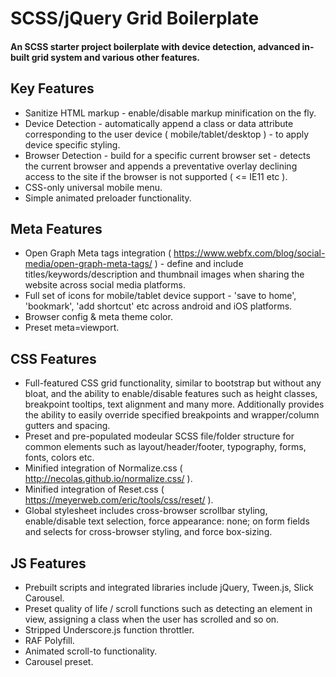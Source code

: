 
<h1>
SCSS/jQuery Grid Boilerplate
</h1>

<h4>An SCSS starter project boilerplate with device detection, advanced in-built grid system and various other features.</h4>

## Key Features

* Sanitize HTML markup - enable/disable markup minification on the fly.
* Device Detection - automatically append a class or data attribute corresponding to the user device ( mobile/tablet/desktop ) - to apply device specific styling.
* Browser Detection - build for a specific current browser set - detects the current browser and appends a preventative overlay declining access to the site if the browser is not supported ( <= IE11 etc ).
* CSS-only universal mobile menu.
* Simple animated preloader functionality.


## Meta Features

* Open Graph Meta tags integration ( https://www.webfx.com/blog/social-media/open-graph-meta-tags/ ) - define and include titles/keywords/description and thumbnail images when sharing the website across social media platforms.
* Full set of icons for mobile/tablet device support - 'save to home', 'bookmark', 'add shortcut' etc across android and iOS platforms.
* Browser config & meta theme color.
* Preset meta=viewport.


## CSS Features

* Full-featured CSS grid functionality, similar to bootstrap but without any bloat, and the ability to enable/disable features such as height classes, breakpoint tooltips, text alignment and many more. Additionally provides the ability to easily override specified breakpoints and wrapper/column gutters and spacing.
* Preset and pre-populated modeular SCSS file/folder structure for common elements such as layout/header/footer, typography, forms, fonts, colors etc.
* Minified integration of Normalize.css ( http://necolas.github.io/normalize.css/ ).
* Minified integration of Reset.css ( https://meyerweb.com/eric/tools/css/reset/ ).
* Global stylesheet includes cross-browser scrollbar styling, enable/disable text selection, force appearance: none; on form fields and selects for cross-browser styling, and force box-sizing.


## JS Features

* Prebuilt scripts and integrated libraries include jQuery, Tween.js, Slick Carousel.
* Preset quality of life / scroll functions such as detecting an element in view, assigning a class when the user has scrolled and so on.
* Stripped Underscore.js function throttler.
* RAF Polyfill.
* Animated scroll-to functionality.
* Carousel preset.
